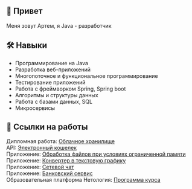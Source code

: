 ## 🚀 Привет
Меня зовут Артем, я Java - разработчик  




## 🛠 Навыки
-	Программирование на Java  
-	Разработка веб-приложений  
-	Многопоточное и функциональное программирование  
-	Тестирование приложений  
-	Работа с фреймворком Spring, Spring boot  
-	Алгоритмы и структуры данных  
-	Работа с базами данных, SQL  
-	Микросервисы

## 🔗 Ссылки на работы
Дипломная работа: [Облачное хранилище](https://github.com/ArtemEfremov66/cloud)  
API: [Электронный кошелек](https://github.com/ArtemEfremov66/wallet_service)  
Приложение: [Обработка файлов при условиях ограниченной памяти](https://github.com/ArtemEfremov66/Infomaximum)  
Приложение: [Конвертер в текстовую графику](https://github.com/ArtemEfremov66/Text_Graphics/tree/main)  
Приложение: [Сетевой чат](https://github.com/stars/ArtemEfremov66/lists/сетевой-чат)  
Приложение: [Банковский сервис](https://github.com/ArtemEfremov66/BankCard-to-Alfa)  
Образовательная платформа Нетология: [Программа курса](https://netology.ru/programs/java-developer)  

